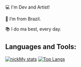 :computer: I'm Dev and Artist!

:house_with_garden: I’m from Brazil.

:books: I do ma best, every day.

## Languages and Tools:
[![nickMy stats](https://github-readme-stats.vercel.app/api?username=nicksMy)](https://github.com/nicksMy/github-readme-stats)
[![Top Langs](https://github-readme-stats.vercel.app/api/top-langs/?username=nicksMy&layout=compact)](https://github.com/nicksMy/github-readme-stats)

<!--
**nicksMy/nicksMy** is a ✨ _special_ ✨ repository because its `README.md` (this file) appears on your GitHub profile.

Here are some ideas to get you started:

- 🔭 I’m currently working on ...
- 🌱 I’m currently learning ...
- 👯 I’m looking to collaborate on ...
- 🤔 I’m looking for help with ...
- 💬 Ask me about ...
- 📫 How to reach me: ...
- 😄 Pronouns: ...
- ⚡ Fun fact: ...
-->
